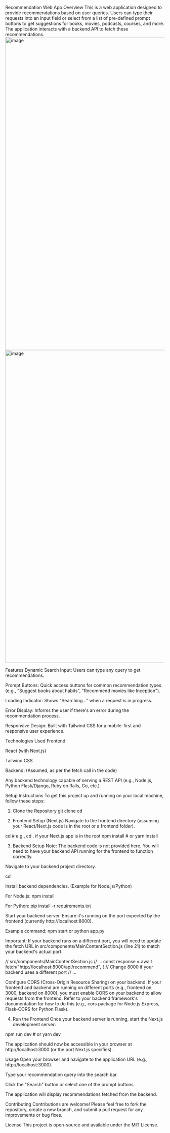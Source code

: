 Recommendation Web App
Overview
This is a web application designed to provide recommendations based on user queries. Users can type their requests into an input field or select from a list of pre-defined prompt buttons to get suggestions for books, movies, podcasts, courses, and more. The application interacts with a backend API to fetch these recommendations.
<img width="1899" height="985" alt="image" src="https://github.com/user-attachments/assets/3a763112-307c-41c5-a5f7-db32c6da1737" />
<img width="1910" height="984" alt="image" src="https://github.com/user-attachments/assets/0248cc10-5ba8-4233-9a49-4261b674e3bc" />

Features
Dynamic Search Input: Users can type any query to get recommendations.

Prompt Buttons: Quick access buttons for common recommendation types (e.g., "Suggest books about habits", "Recommend movies like Inception").

Loading Indicator: Shows "Searching..." when a request is in progress.

Error Display: Informs the user if there's an error during the recommendation process.

Responsive Design: Built with Tailwind CSS for a mobile-first and responsive user experience.

Technologies Used
Frontend:

React (with Next.js)

Tailwind CSS

Backend: (Assumed, as per the fetch call in the code)

Any backend technology capable of serving a REST API (e.g., Node.js, Python Flask/Django, Ruby on Rails, Go, etc.)

Setup Instructions
To get this project up and running on your local machine, follow these steps:

1. Clone the Repository
git clone <your-repository-url>
cd <your-project-folder>

2. Frontend Setup (Next.js)
Navigate to the frontend directory (assuming your React/Next.js code is in the root or a frontend folder).

cd <frontend-directory> # e.g., cd . if your Next.js app is in the root
npm install # or yarn install

3. Backend Setup
Note: The backend code is not provided here. You will need to have your backend API running for the frontend to function correctly.

Navigate to your backend project directory.

cd <backend-directory>

Install backend dependencies. (Example for Node.js/Python)

For Node.js: npm install

For Python: pip install -r requirements.txt

Start your backend server. Ensure it's running on the port expected by the frontend (currently http://localhost:8000).

Example command: npm start or python app.py

Important: If your backend runs on a different port, you will need to update the fetch URL in src/components/MainContentSection.js (line 21) to match your backend's actual port.

// src/components/MainContentSection.js
// ...
const response = await fetch("http://localhost:8000/api/recommend", { // Change 8000 if your backend uses a different port
// ...

Configure CORS (Cross-Origin Resource Sharing) on your backend.
If your frontend and backend are running on different ports (e.g., frontend on 3000, backend on 8000), you must enable CORS on your backend to allow requests from the frontend. Refer to your backend framework's documentation for how to do this (e.g., cors package for Node.js Express, Flask-CORS for Python Flask).

4. Run the Frontend
Once your backend server is running, start the Next.js development server:

npm run dev # or yarn dev

The application should now be accessible in your browser at http://localhost:3000 (or the port Next.js specifies).

Usage
Open your browser and navigate to the application URL (e.g., http://localhost:3000).

Type your recommendation query into the search bar.

Click the "Search" button or select one of the prompt buttons.

The application will display recommendations fetched from the backend.

Contributing
Contributions are welcome! Please feel free to fork the repository, create a new branch, and submit a pull request for any improvements or bug fixes.

License
This project is open-source and available under the MIT License.
